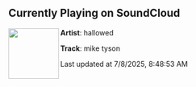 ## Currently Playing on SoundCloud

[<img align="left" width="100" src="https://i1.sndcdn.com/artworks-uAdh3dzY3VpzViH3-FJGLJw-t500x500.jpg">](https://soundcloud.com/ilyhallowed/pass-the-rock-prod-me)

**Artist**: hallowed 

**Track**: mike tyson

Last updated at 7/8/2025, 8:48:53 AM
